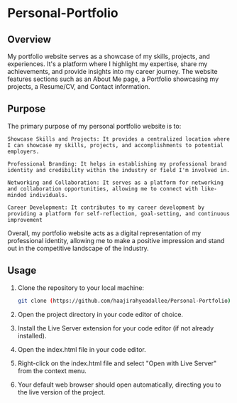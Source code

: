 # Personal-Portfolio

## Overview

My portfolio website serves as a showcase of my skills, projects, and experiences. It's a platform where I highlight my expertise, share my achievements, and provide insights into my career journey. The website features sections such as an About Me page, a Portfolio showcasing my projects, a Resume/CV, and Contact information.



## Purpose

The primary purpose of my personal portfolio website is to:

    Showcase Skills and Projects: It provides a centralized location where I can showcase my skills, projects, and accomplishments to potential employers.

    Professional Branding: It helps in establishing my professional brand identity and credibility within the industry or field I'm involved in.

    Networking and Collaboration: It serves as a platform for networking and collaboration opportunities, allowing me to connect with like-minded individuals.

    Career Development: It contributes to my career development by providing a platform for self-reflection, goal-setting, and continuous improvement

Overall, my portfolio website acts as a digital representation of my professional identity, allowing me to make a positive impression and stand out in the competitive landscape of the industry.

## Usage

1. Clone the repository to your local machine:

   ```bash
   git clone (https://github.com/haajirahyeadallee/Personal-Portfolio)
   
2. Open the project directory in your code editor of choice.

3. Install the Live Server extension for your code editor (if not already installed).

4. Open the index.html file in your code editor.

5. Right-click on the index.html file and select "Open with Live Server" from the context menu.

6. Your default web browser should open automatically, directing you to the live version of the project.


